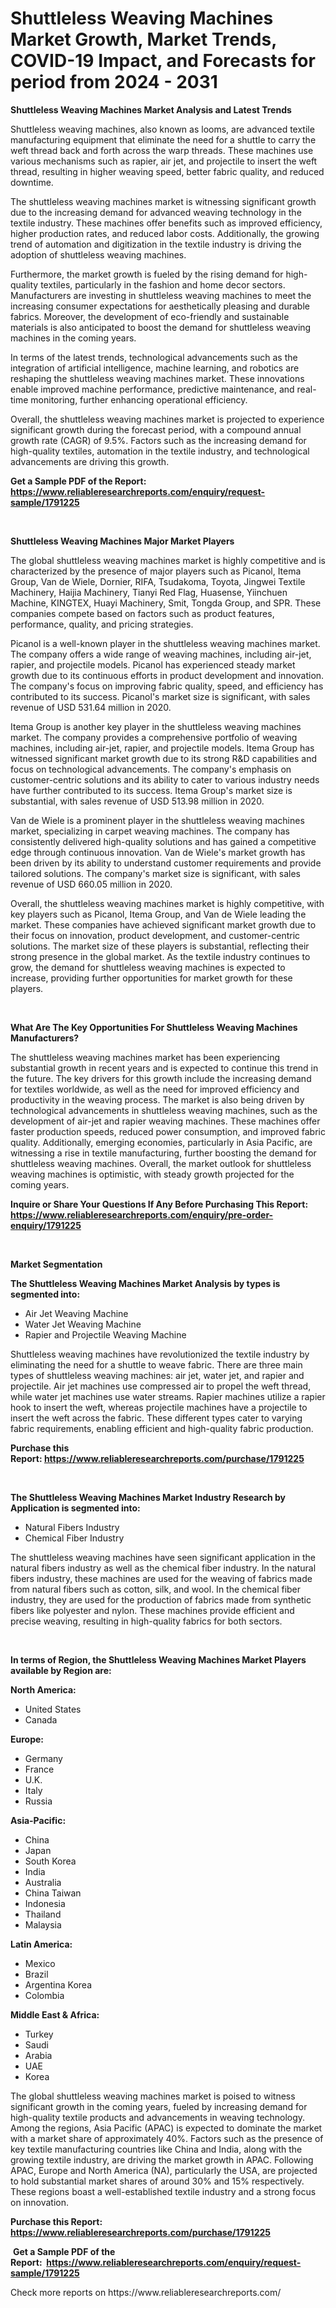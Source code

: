 <p><h1>Shuttleless Weaving Machines Market Growth, Market Trends, COVID-19 Impact, and Forecasts for period from 2024 - 2031</h1></p><p><strong>Shuttleless Weaving Machines Market Analysis and Latest Trends</strong></p>
<p><p>Shuttleless weaving machines, also known as looms, are advanced textile manufacturing equipment that eliminate the need for a shuttle to carry the weft thread back and forth across the warp threads. These machines use various mechanisms such as rapier, air jet, and projectile to insert the weft thread, resulting in higher weaving speed, better fabric quality, and reduced downtime.</p><p>The shuttleless weaving machines market is witnessing significant growth due to the increasing demand for advanced weaving technology in the textile industry. These machines offer benefits such as improved efficiency, higher production rates, and reduced labor costs. Additionally, the growing trend of automation and digitization in the textile industry is driving the adoption of shuttleless weaving machines.</p><p>Furthermore, the market growth is fueled by the rising demand for high-quality textiles, particularly in the fashion and home decor sectors. Manufacturers are investing in shuttleless weaving machines to meet the increasing consumer expectations for aesthetically pleasing and durable fabrics. Moreover, the development of eco-friendly and sustainable materials is also anticipated to boost the demand for shuttleless weaving machines in the coming years.</p><p>In terms of the latest trends, technological advancements such as the integration of artificial intelligence, machine learning, and robotics are reshaping the shuttleless weaving machines market. These innovations enable improved machine performance, predictive maintenance, and real-time monitoring, further enhancing operational efficiency.</p><p>Overall, the shuttleless weaving machines market is projected to experience significant growth during the forecast period, with a compound annual growth rate (CAGR) of 9.5%. Factors such as the increasing demand for high-quality textiles, automation in the textile industry, and technological advancements are driving this growth.</p></p>
<p><strong>Get a Sample PDF of the Report:&nbsp; <a href="https://www.reliableresearchreports.com/enquiry/request-sample/1791225">https://www.reliableresearchreports.com/enquiry/request-sample/1791225</a></strong></p>
<p>&nbsp;</p>
<p><strong>Shuttleless Weaving Machines Major Market Players</strong></p>
<p><p>The global shuttleless weaving machines market is highly competitive and is characterized by the presence of major players such as Picanol, Itema Group, Van de Wiele, Dornier, RIFA, Tsudakoma, Toyota, Jingwei Textile Machinery, Haijia Machinery, Tianyi Red Flag, Huasense, Yiinchuen Machine, KINGTEX, Huayi Machinery, Smit, Tongda Group, and SPR. These companies compete based on factors such as product features, performance, quality, and pricing strategies.</p><p>Picanol is a well-known player in the shuttleless weaving machines market. The company offers a wide range of weaving machines, including air-jet, rapier, and projectile models. Picanol has experienced steady market growth due to its continuous efforts in product development and innovation. The company's focus on improving fabric quality, speed, and efficiency has contributed to its success. Picanol's market size is significant, with sales revenue of USD 531.64 million in 2020.</p><p>Itema Group is another key player in the shuttleless weaving machines market. The company provides a comprehensive portfolio of weaving machines, including air-jet, rapier, and projectile models. Itema Group has witnessed significant market growth due to its strong R&D capabilities and focus on technological advancements. The company's emphasis on customer-centric solutions and its ability to cater to various industry needs have further contributed to its success. Itema Group's market size is substantial, with sales revenue of USD 513.98 million in 2020.</p><p>Van de Wiele is a prominent player in the shuttleless weaving machines market, specializing in carpet weaving machines. The company has consistently delivered high-quality solutions and has gained a competitive edge through continuous innovation. Van de Wiele's market growth has been driven by its ability to understand customer requirements and provide tailored solutions. The company's market size is significant, with sales revenue of USD 660.05 million in 2020.</p><p>Overall, the shuttleless weaving machines market is highly competitive, with key players such as Picanol, Itema Group, and Van de Wiele leading the market. These companies have achieved significant market growth due to their focus on innovation, product development, and customer-centric solutions. The market size of these players is substantial, reflecting their strong presence in the global market. As the textile industry continues to grow, the demand for shuttleless weaving machines is expected to increase, providing further opportunities for market growth for these players.</p></p>
<p>&nbsp;</p>
<p><strong>What Are The Key Opportunities For Shuttleless Weaving Machines Manufacturers?</strong></p>
<p><p>The shuttleless weaving machines market has been experiencing substantial growth in recent years and is expected to continue this trend in the future. The key drivers for this growth include the increasing demand for textiles worldwide, as well as the need for improved efficiency and productivity in the weaving process. The market is also being driven by technological advancements in shuttleless weaving machines, such as the development of air-jet and rapier weaving machines. These machines offer faster production speeds, reduced power consumption, and improved fabric quality. Additionally, emerging economies, particularly in Asia Pacific, are witnessing a rise in textile manufacturing, further boosting the demand for shuttleless weaving machines. Overall, the market outlook for shuttleless weaving machines is optimistic, with steady growth projected for the coming years.</p></p>
<p><strong>Inquire or Share Your Questions If Any Before Purchasing This Report: <a href="https://www.reliableresearchreports.com/enquiry/pre-order-enquiry/1791225">https://www.reliableresearchreports.com/enquiry/pre-order-enquiry/1791225</a></strong></p>
<p>&nbsp;</p>
<p><strong>Market Segmentation</strong></p>
<p><strong>The Shuttleless Weaving Machines Market Analysis by types is segmented into:</strong></p>
<p><ul><li>Air Jet Weaving Machine</li><li>Water Jet Weaving Machine</li><li>Rapier and Projectile Weaving Machine</li></ul></p>
<p><p>Shuttleless weaving machines have revolutionized the textile industry by eliminating the need for a shuttle to weave fabric. There are three main types of shuttleless weaving machines: air jet, water jet, and rapier and projectile. Air jet machines use compressed air to propel the weft thread, while water jet machines use water streams. Rapier machines utilize a rapier hook to insert the weft, whereas projectile machines have a projectile to insert the weft across the fabric. These different types cater to varying fabric requirements, enabling efficient and high-quality fabric production.</p></p>
<p><strong>Purchase this Report:&nbsp;<a href="https://www.reliableresearchreports.com/purchase/1791225">https://www.reliableresearchreports.com/purchase/1791225</a></strong></p>
<p>&nbsp;</p>
<p><strong>The Shuttleless Weaving Machines Market Industry Research by Application is segmented into:</strong></p>
<p><ul><li>Natural Fibers Industry</li><li>Chemical Fiber Industry</li></ul></p>
<p><p>The shuttleless weaving machines have seen significant application in the natural fibers industry as well as the chemical fiber industry. In the natural fibers industry, these machines are used for the weaving of fabrics made from natural fibers such as cotton, silk, and wool. In the chemical fiber industry, they are used for the production of fabrics made from synthetic fibers like polyester and nylon. These machines provide efficient and precise weaving, resulting in high-quality fabrics for both sectors.</p></p>
<p>&nbsp;</p>
<p><strong>In terms of Region, the Shuttleless Weaving Machines Market Players available by Region are:</strong></p>
<p>
    <p> <strong> North America: </strong>
        <ul>
            <li>United States</li>
            <li>Canada</li>
        </ul>
        </p> 
    <p> <strong> Europe: </strong>
        <ul>
            <li>Germany</li>
            <li>France</li>
            <li>U.K.</li>
            <li>Italy</li>
            <li>Russia</li>
        </ul>
        </p> 
    <p> <strong> Asia-Pacific: </strong>
        <ul>
            <li>China</li>
            <li>Japan</li>
            <li>South Korea</li>
            <li>India</li>
            <li>Australia</li>
            <li>China Taiwan</li>
            <li>Indonesia</li>
            <li>Thailand</li>
            <li>Malaysia</li>
        </ul>
        </p> 
    <p> <strong> Latin America: </strong>
        <ul>
            <li>Mexico</li>
            <li>Brazil</li>
            <li>Argentina Korea</li>
            <li>Colombia</li>
        </ul>
        </p> 
    <p> <strong> Middle East & Africa: </strong>
        <ul>
            <li>Turkey</li>
            <li>Saudi</li>
            <li>Arabia</li>
            <li>UAE</li>
            <li>Korea</li>
        </ul>
    </p>
    </p>
<p><p>The global shuttleless weaving machines market is poised to witness significant growth in the coming years, fueled by increasing demand for high-quality textile products and advancements in weaving technology. Among the regions, Asia Pacific (APAC) is expected to dominate the market with a market share of approximately 40%. Factors such as the presence of key textile manufacturing countries like China and India, along with the growing textile industry, are driving the market growth in APAC. Following APAC, Europe and North America (NA), particularly the USA, are projected to hold substantial market shares of around 30% and 15% respectively. These regions boast a well-established textile industry and a strong focus on innovation.</p></p>
<p><strong>Purchase this Report: <a href="https://www.reliableresearchreports.com/purchase/1791225">https://www.reliableresearchreports.com/purchase/1791225</a></strong></p>
<p>&nbsp;<strong>Get a Sample PDF of the Report:&nbsp;&nbsp;<a href="https://www.reliableresearchreports.com/enquiry/request-sample/1791225">https://www.reliableresearchreports.com/enquiry/request-sample/1791225</a></strong></p>
<p><strong></strong></p>
<p>Check more reports on https://www.reliableresearchreports.com/</p>